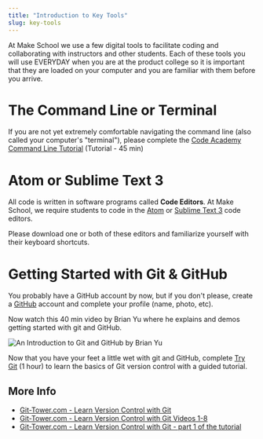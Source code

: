 ```yaml
---
title: "Introduction to Key Tools"
slug: key-tools
---
```


At Make School we use a few digital tools to facilitate coding and collaborating with instructors and other students. Each of these tools you will use EVERYDAY when you are at the product college so it is important that they are loaded on your computer and you are familiar with them before you arrive.

# The Command Line or Terminal

If you are not yet extremely comfortable navigating the command line (also called your computer's "terminal"), please complete the [Code Academy Command Line Tutorial](https://www.codecademy.com/learn/learn-the-command-line) (Tutorial - 45 min)

# Atom or Sublime Text 3

All code is written in software programs called **Code Editors**. At Make School, we require students to code in the [Atom](https://atom.io/) or [Sublime Text 3](https://www.sublimetext.com/3) code editors.

Please download one or both of these editors and familiarize yourself with their keyboard shortcuts.

# Getting Started with Git & GitHub

You probably have a GitHub account by now, but if you don't please, create a [GitHub](https://github.com/) account and complete your profile (name, photo, etc).

Now watch this 40 min video by Brian Yu where he explains and demos getting started with git and GitHub.

![An Introduction to Git and GitHub by Brian Yu](https://www.youtube.com/watch?v=MJUJ4wbFm_A)

Now that you have your feet a little wet with git and GitHub, complete [Try Git](https://try.github.io/levels/1/challenges/1) (1 hour) to learn the basics of Git version control with a guided tutorial.

## More Info

* [Git-Tower.com - Learn Version Control with Git](https://www.git-tower.com/learn/)
* [Git-Tower.com - Learn Version Control with Git Videos 1-8](https://www.git-tower.com/learn/git/videos#episodes)
* [Git-Tower.com - Learn Version Control with Git - part 1 of the tutorial](https://www.git-tower.com/learn/git/ebook/en/command-line/introduction)
